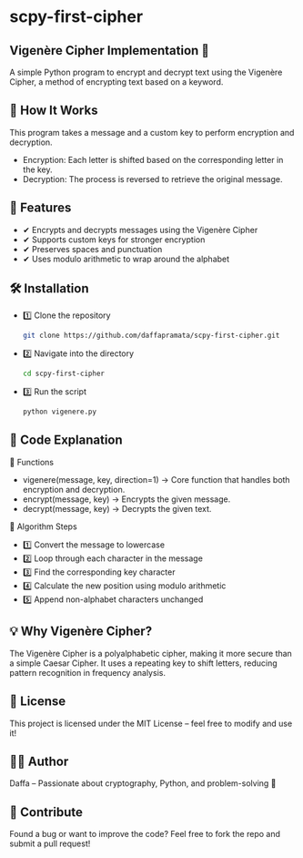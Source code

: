 # scpy-first-cipher

## Vigenère Cipher Implementation 🔐
A simple Python program to encrypt and decrypt text using the Vigenère Cipher, a method of encrypting text based on a keyword.

## 📌 How It Works
This program takes a message and a custom key to perform encryption and decryption.
- Encryption: Each letter is shifted based on the corresponding letter in the key.
- Decryption: The process is reversed to retrieve the original message.

## 🚀 Features
- ✔ Encrypts and decrypts messages using the Vigenère Cipher
- ✔ Supports custom keys for stronger encryption
- ✔ Preserves spaces and punctuation
- ✔ Uses modulo arithmetic to wrap around the alphabet

## 🛠 Installation
- 1️⃣ Clone the repository
  ```bash
  git clone https://github.com/daffapramata/scpy-first-cipher.git
- 2️⃣ Navigate into the directory
  ```bash
  cd scpy-first-cipher
- 3️⃣ Run the script
  ```bash
  python vigenere.py

## 📝 Code Explanation
🔹 Functions
- vigenere(message, key, direction=1) → Core function that handles both encryption and decryption.
- encrypt(message, key) → Encrypts the given message.
- decrypt(message, key) → Decrypts the given text.

🔹 Algorithm Steps
- 1️⃣ Convert the message to lowercase
- 2️⃣ Loop through each character in the message
- 3️⃣ Find the corresponding key character
- 4️⃣ Calculate the new position using modulo arithmetic
- 5️⃣ Append non-alphabet characters unchanged

## 💡 Why Vigenère Cipher?
The Vigenère Cipher is a polyalphabetic cipher, making it more secure than a simple Caesar Cipher. It uses a repeating key to shift letters, reducing pattern recognition in frequency analysis.

## 📜 License
This project is licensed under the MIT License – feel free to modify and use it!

## 👨‍💻 Author
Daffa – Passionate about cryptography, Python, and problem-solving 🚀

## 🌟 Contribute
Found a bug or want to improve the code? Feel free to fork the repo and submit a pull request!

